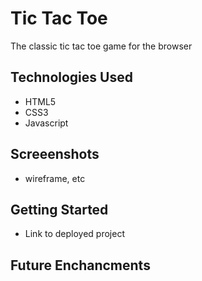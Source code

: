 # Tic Tac Toe

The classic tic tac toe game for the browser

## Technologies Used
- HTML5
- CSS3
- Javascript

## Screeenshots
- wireframe, etc

## Getting Started
- Link to deployed project

## Future Enchancments
